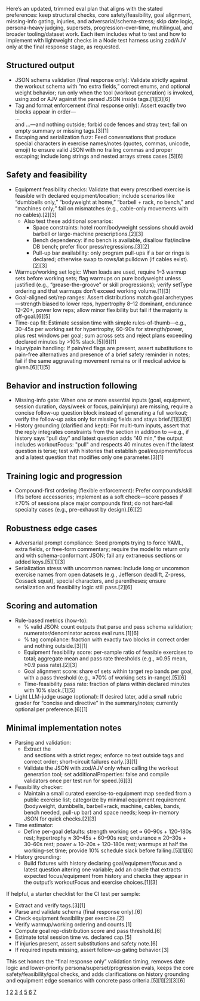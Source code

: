 Here’s an updated, trimmed eval plan that aligns with the stated preferences: keep structural checks, core safety/feasibility, goal alignment, missing-info gating, injuries, and adversarial/schema‑stress; skip date logic, persona-heavy judging, supersets, progression-over-time, multilingual, and broader tooling/dataset work. Each item includes what to test and how to implement with lightweight checks in a Node test harness using zod/AJV only at the final response stage, as requested.

## Structured output
- JSON schema validation (final response only): Validate strictly against the workout schema with “no extra fields,” correct enums, and optional weight behavior; run only when the tool (workout generation) is invoked, using zod or AJV against the parsed JSON inside <workout> tags.[1][3][6]
- Tag and format enforcement (final response only): Assert exactly two blocks appear in order—<summary>…</summary> and <workout>…</workout>—and nothing outside; forbid code fences and stray text; fail on empty summary or missing tags.[3][1]
- Escaping and serialization fuzz: Feed conversations that produce special characters in exercise names/notes (quotes, commas, unicode, emoji) to ensure valid JSON with no trailing commas and proper escaping; include long strings and nested arrays stress cases.[5][6]

## Safety and feasibility
- Equipment feasibility checks: Validate that every prescribed exercise is feasible with declared equipment/location; include scenarios like “dumbbells only,” “bodyweight at home,” “barbell + rack, no bench,” and “machines only;” fail on mismatches (e.g., cable-only movements with no cables).[2][3]
  - Also test these additional scenarios:
    - Space constraints: hotel room/bodyweight sessions should avoid barbell or large-machine prescriptions.[2][3]
    - Bench dependency: if no bench is available, disallow flat/incline DB bench; prefer floor press/regressions.[3][2]
    - Pull-up bar availability: only program pull-ups if a bar or rings is declared; otherwise swap to rows/lat pulldown (if cables exist).[2][3]
- Warmup/working set logic: When loads are used, require 1–3 warmup sets before working sets; flag warmups on pure bodyweight unless justified (e.g., “grease-the-groove” or skill progressions); verify setType ordering and that warmups don’t exceed working volume.[1][3]
- Goal-aligned set/rep ranges: Assert distributions match goal archetypes—strength biased to lower reps, hypertrophy 8–12 dominant, endurance 12–20+, power low reps; allow minor flexibility but fail if the majority is off-goal.[6][5]
- Time-cap fit: Estimate session time with simple rules-of-thumb—e.g., 30–45s per working set for hypertrophy, 60–90s for strength/power, plus rest windows per goal; sum across sets and reject plans exceeding declared minutes by >10% slack.[5][6][1]
- Injury/pain handling: If pain/red flags are present, assert substitutions to pain-free alternatives and presence of a brief safety reminder in notes; fail if the same aggravating movement remains or if medical advice is given.[6][1][5]

## Behavior and instruction following
- Missing-info gate: When one or more essential inputs (goal, equipment, session duration, days/week or focus, pain/injury) are missing, require a concise follow-up question block instead of generating a full workout; verify the follow-up asks only for missing fields and stays brief.[1][3][6]
- History grounding (clarified and kept): For multi-turn inputs, assert that the reply integrates constraints from the <history> section in addition to <question>—e.g., if history says “pull day” and latest question adds “40 min,” the output includes workoutFocus: "pull" and respects 40 minutes even if the latest question is terse; test with histories that establish goal/equipment/focus and a latest question that modifies only one parameter.[3][1]

## Training logic and progression
- Compound-first ordering (flexible enforcement): Prefer compounds/skill lifts before accessories; implement as a soft check—score passes if ≥70% of sessions place major compounds first; do not hard-fail specialty cases (e.g., pre-exhaust by design).[6][2]

## Robustness edge cases
- Adversarial prompt compliance: Seed prompts trying to force YAML, extra fields, or free-form commentary; require the model to return only <summary> and <workout> with schema-conformant JSON; fail any extraneous sections or added keys.[5][1][3]
- Serialization stress with uncommon names: Include long or uncommon exercise names from open datasets (e.g., Jefferson deadlift, Z-press, Cossack squat), special characters, and parentheses; ensure serialization and feasibility logic still pass.[2][6]

## Scoring and automation
- Rule-based metrics (how-to):
  - % valid JSON: count outputs that parse and pass schema validation; numerator/denominator across eval runs.[1][6]
  - % tag compliance: fraction with exactly two blocks in correct order and nothing outside.[3][1]
  - Equipment feasibility score: per-sample ratio of feasible exercises to total; aggregate mean and pass rate thresholds (e.g., ≥0.95 mean, ≥0.9 pass rate).[2][3]
  - Goal alignment score: share of sets within target rep bands per goal, with a pass threshold (e.g., ≥70% of working sets in-range).[5][6]
  - Time-feasibility pass rate: fraction of plans within declared minutes with 10% slack.[1][5]
- Light LLM-judge usage (optional): If desired later, add a small rubric grader for “concise and directive” in the summary/notes; currently optional per preference.[6][1]

## Minimal implementation notes
- Parsing and validation:
  - Extract the <summary> and <workout> sections with a strict regex; enforce no text outside tags and correct order; short-circuit failures early.[3][1]
  - Validate the JSON with zod/AJV only when calling the workout generation tool; set additionalProperties: false and compile validators once per test run for speed.[6][3]
- Feasibility checker:
  - Maintain a small curated exercise-to-equipment map seeded from a public exercise list; categorize by minimal equipment requirement (bodyweight, dumbbells, barbell+rack, machine, cables, bands, bench needed, pull-up bar) and space needs; keep in-memory JSON for quick checks.[2][3]
- Time estimator:
  - Define per-goal defaults: strength working set ≈ 60–90s + 120–180s rest; hypertrophy ≈ 30–45s + 60–90s rest; endurance ≈ 20–30s + 30–60s rest; power ≈ 10–20s + 120–180s rest; warmups at half the working-set time; provide 10% schedule slack before failing.[5][1][6]
- History grounding:
  - Build fixtures with history declaring goal/equipment/focus and a latest question altering one variable; add an oracle that extracts expected focus/equipment from history and checks they appear in the output’s workoutFocus and exercise choices.[1][3]

If helpful, a starter checklist for the CI test per sample:
- Extract and verify tags.[3][1]
- Parse and validate schema (final response only).[6]
- Check equipment feasibility per exercise.[2]
- Verify warmup/working ordering and counts.[1]
- Compute goal rep-distribution score and pass threshold.[6]
- Estimate total session time vs. declared cap.[5]
- If injuries present, assert substitutions and safety note.[6]
- If required inputs missing, assert follow-up gating behavior.[3]

This set honors the “final response only” validation timing, removes date logic and lower-priority persona/superset/progression evals, keeps the core safety/feasibility/goal checks, and adds clarifications on history grounding and equipment edge scenarios with concrete pass criteria.[5][1][2][3][6]

[1](https://www.json-validate.com/blog/json-schema-validation)
[2](https://github.com/wrkout/exercises.json)
[3](https://json-schema.org/learn)
[4](https://www.devzery.com/post/json-schema-tests-best-practices-implementation-and-tools)
[5](https://jsonconsole.com/blog/json-schema-validation-advanced-patterns-best-practices-enterprise-applications)
[6](https://www.jsonlint.pro/articles/json-schema-validation)
[7](https://www.reddit.com/r/datasets/comments/12u6gw1/open_public_domain_exercise_dataset_in_json/)